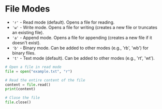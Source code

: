 # File Modes

* `'r'` - Read mode (default). Opens a file for reading.
* `'w'` - Write mode. Opens a file for writing (creates a new file or truncates an existing file).
* `'a'` - Append mode. Opens a file for appending (creates a new file if it doesn't exist).
* `'b'` - Binary mode. Can be added to other modes (e.g., 'rb', 'wb') for binary files.
* `'t'` - Text mode (default). Can be added to other modes (e.g., 'rt', 'wt').

```python
# Open a file in read mode
file = open("example.txt", "r")

# Read the entire content of the file
content = file.read()
print(content)

# Close the file
file.close()
```